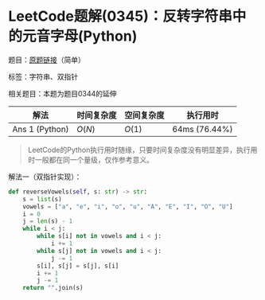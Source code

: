 # LeetCode题解(0345)：反转字符串中的元音字母(Python)

题目：[原题链接](https://leetcode-cn.com/problems/reverse-vowels-of-a-string/)（简单）

标签：字符串、双指针

相关题目：本题为题目0344的延伸

| 解法           | 时间复杂度 | 空间复杂度 | 执行用时      |
| -------------- | ---------- | ---------- | ------------- |
| Ans 1 (Python) | $O(N)$     | $O(1)$     | 64ms (76.44%) |

>  LeetCode的Python执行用时随缘，只要时间复杂度没有明显差异，执行用时一般都在同一个量级，仅作参考意义。

解法一（双指针实现）：

```python
def reverseVowels(self, s: str) -> str:
    s = list(s)
    vowels = ["a", "e", "i", "o", "u", "A", "E", "I", "O", "U"]
    i = 0
    j = len(s) - 1
    while i < j:
        while s[i] not in vowels and i < j:
            i += 1
        while s[j] not in vowels and i < j:
            j -= 1
        s[i], s[j] = s[j], s[i]
        i += 1
        j -= 1
    return "".join(s)
```

